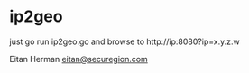 # ip2geo

just go run ip2geo.go and browse to http://ip:8080?ip=x.y.z.w

Eitan Herman
eitan@securegion.com
